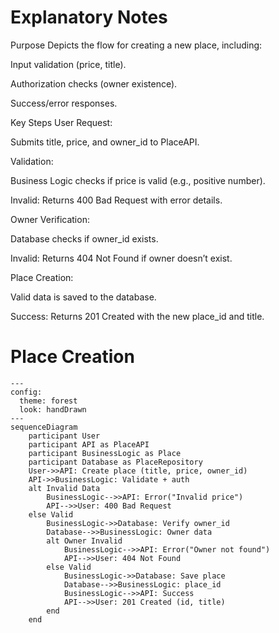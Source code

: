 # Explanatory Notes
Purpose
Depicts the flow for creating a new place, including:

Input validation (price, title).

Authorization checks (owner existence).

Success/error responses.

Key Steps
User Request:

Submits title, price, and owner_id to PlaceAPI.

Validation:

Business Logic checks if price is valid (e.g., positive number).

Invalid: Returns 400 Bad Request with error details.

Owner Verification:

Database checks if owner_id exists.

Invalid: Returns 404 Not Found if owner doesn’t exist.

Place Creation:

Valid data is saved to the database.

Success: Returns 201 Created with the new place_id and title.


# Place Creation
```mermaid
---
config:
  theme: forest
  look: handDrawn
---
sequenceDiagram
    participant User
    participant API as PlaceAPI
    participant BusinessLogic as Place
    participant Database as PlaceRepository
    User->>API: Create place (title, price, owner_id)
    API->>BusinessLogic: Validate + auth
    alt Invalid Data
        BusinessLogic-->>API: Error("Invalid price")
        API-->>User: 400 Bad Request
    else Valid
        BusinessLogic->>Database: Verify owner_id
        Database-->>BusinessLogic: Owner data
        alt Owner Invalid
            BusinessLogic-->>API: Error("Owner not found")
            API-->>User: 404 Not Found
        else Valid
            BusinessLogic->>Database: Save place
            Database-->>BusinessLogic: place_id
            BusinessLogic-->>API: Success
            API-->>User: 201 Created (id, title)
        end
    end
